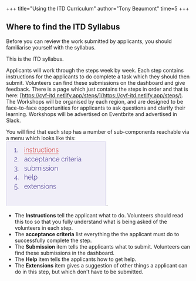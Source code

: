 +++
title="Using the ITD Curriculum"
author="Tony Beaumont"
time=5
+++

## Where to find the ITD Syllabus

Before you can review the work submitted by applicants, you should familiarise yourself with the syllabus.

This is the ITD syllabus.

Applicants will work through the steps week by week. Each step contains instructions for the applicants to do complete a task which they should then submit. Volunteers can find these submissions on the dashboard and give feedback. There is a page which just contains the steps in order and that is here: [https://cyf-itd.netlify.app/steps/](https://cyf-itd.netlify.app/steps/). The Workshops will be organised by each region, and are designed to be face-to-face opportunities for applicants to ask questions and clarify their learning. Workshops will be advertised on Eventbrite and advertised in Slack.

You will find that each step has a number of sub-components reachable via a menu which looks like this:<br/>
![Components of a step are Instructions Acceptance Criteria Submission Help and Extensions](StepComponents.png).

- The **Instructions** tell the applicant what to do. Volunteers should read this too so that you fully understand what is being asked of the volunteers in each step.
- The **acceptance criteria** list everything the the applicant must do to successfully complete the step.
- The **Submission** item tells the applicants what to submit. Volunteers can find these submissions in the dashboard.
- The **Help** item tells the applicants how to get help.
- The **Extensions** item gives a suggestion of other things a applicant can do in this step, but which don't have to be submitted.
